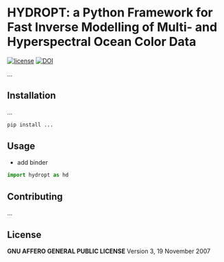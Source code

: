 # HYDROPT: a Python Framework for Fast Inverse Modelling of Multi- and Hyperspectral Ocean Color Data
[![license](https://img.shields.io/github/license/tadz-io/hydropt?label=license)](https://github.com/tadz-io/hydropt/blob/master/LICENSE)
[![DOI](https://zenodo.org/badge/DOI/10.5281/zenodo.4782707.svg)](https://doi.org/10.5281/zenodo.4782707)


...

## Installation

...

```bash
pip install ...
```

## Usage
- add binder
```python
import hydropt as hd
```

## Contributing
...

## License
**GNU AFFERO GENERAL PUBLIC LICENSE**
Version 3, 19 November 2007